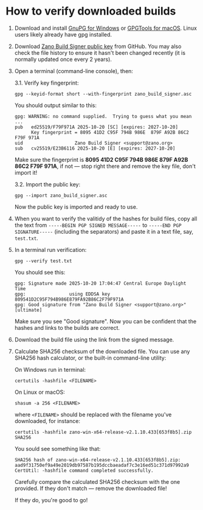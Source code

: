 # How to verify downloaded builds

1. Download and install [GnuPG for Windows](https://www.gnupg.org/download/) or [GPGTools for macOS](https://gpgtools.org/). Linux users likely already have gpg installed.

2. Download [Zano Build Signer public key](https://raw.githubusercontent.com/hyle-team/zano/refs/heads/master/utils/gpg/zano_build_signer.asc) from GitHub. You may also check the file history to ensure it hasn't been changed recently (it is normally updated once every 2 years).

3. Open a terminal (command-line console), then:

   3.1. Verify key fingerprint:
   ```
   gpg --keyid-format short --with-fingerprint zano_build_signer.asc
   ```
   You should output similar to this:
   ```
   gpg: WARNING: no command supplied.  Trying to guess what you mean ...
   pub   ed25519/F79F971A 2025-10-20 [SC] [expires: 2027-10-20]
         Key fingerprint = 8095 41D2 C95F 794B 986E  879F A92B 86C2 F79F 971A
   uid                   Zano Build Signer <support@zano.org>
   sub   cv25519/E23B6116 2025-10-20 [E] [expires: 2027-10-20]
   ```
   Make sure the fingerprint is **8095 41D2 C95F 794B 986E  879F A92B 86C2 F79F 971A**, if not — stop right there and remove the key file, don't import it!

   3.2. Import the public key:
   ```
   gpg --import zano_build_signer.asc
   ```

   Now the public key is imported and ready to use.

5. When you want to verify the valitidy of the hashes for build files, copy all the text from `-----BEGIN PGP SIGNED MESSAGE-----` to `-----END PGP SIGNATURE-----` (including the separators) and paste it in a text file, say, `test.txt`.

6. In a terminal run verification:
   ```
   gpg --verify test.txt
   ```

   You should see this:
   ```
   gpg: Signature made 2025-10-20 17:04:47 Central Europe Daylight Time
   gpg:                using EDDSA key 809541D2C95F794B986E879FA92B86C2F79F971A
   gpg: Good signature from "Zano Build Signer <support@zano.org>" [ultimate]
   ```
   Make sure you see "Good signature". Now you can be confident that the hashes and links to the builds are correct.

7. Download the build file using the link from the signed message.

8. Calculate SHA256 checksum of the downloaded file. You can use any SHA256 hash calculator, or the built-in command-line utility:

   On Windows run in terminal:
   ```
   certutils -hashfile <FILENAME>
   ```
   On Linux or macOS:
   ```
   shasum -a 256 <FILENAME>
   ```
   where `<FILENAME>` should be replaced with the filename you've downloaded, for instance:
   ```
   certutils -hashfile zano-win-x64-release-v2.1.10.433[653f8b5].zip SHA256
   ```
   You sould see something like that:
   ```
   SHA256 hash of zano-win-x64-release-v2.1.10.433[653f8b5].zip:
   aad9f31750ef9a49e2019db97587b195dccbaeadaf7c3e16ed51c371d97992a9
   CertUtil: -hashfile command completed successfully.
   ```

   Carefully compare the calculated SHA256 checksum with the one provided. If they don't match — remove the downloaded file!
   
   If they do, you're good to go!
   
